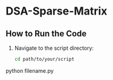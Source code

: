 # DSA-Sparse-Matrix

## How to Run the Code

1. Navigate to the script directory:
   ```bash
   cd path/to/your/script

python filename.py
